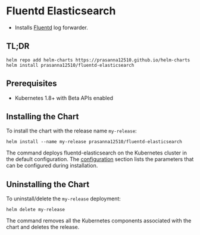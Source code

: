 # Fluentd Elasticsearch

- Installs [Fluentd](https://www.fluentd.org/) log forwarder.

## TL;DR

```console
helm repo add helm-charts https://prasanna12510.github.io/helm-charts
helm install prasanna12510/fluentd-elasticsearch
```


## Prerequisites

- Kubernetes 1.8+ with Beta APIs enabled

## Installing the Chart

To install the chart with the release name `my-release`:

```console
helm install --name my-release prasanna12510/fluentd-elasticsearch
```

The command deploys fluentd-elasticsearch on the Kubernetes cluster in the default configuration. The [configuration](#configuration) section lists the parameters that can be configured during installation.

## Uninstalling the Chart

To uninstall/delete the `my-release` deployment:

```console
helm delete my-release
```

The command removes all the Kubernetes components associated with the chart and deletes the release.
